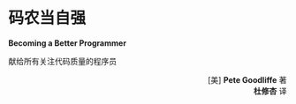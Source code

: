 # 码农当自强

**Becoming a Better Programmer**

献给所有关注代码质量的程序员

<p align="right">[美] <b>Pete Goodliffe</b> 著<br/>
<b>杜修杏</b> 译</p>
